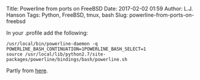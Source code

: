 Title: Powerline from ports on FreeBSD
Date: 2017-02-02 01:59
Author: L.J. Hanson
Tags: Python, FreeBSD, tmux, bash
Slug: powerline-from-ports-on-freebsd

In your .profile add the following:

```
/usr/local/bin/powerline-daemon -q
POWERLINE_BASH_CONTINUATION=1POWERLINE_BASH_SELECT=1
source /usr/local/lib/python2.7/site-packages/powerline/bindings/bash/powerline.sh
```

Partly from [here](https://www.unix-experience.fr/2016/installer-et-utiliser-powerline-sur-archlinux-et-freebsd/).
